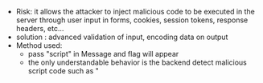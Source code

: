 - Risk: it allows the attacker to inject malicious code to be executed in the server through user input in forms, cookies, session tokens, response headers, etc...
- solution : advanced validation of input, encoding data on output
- Method used:
    - pass "script" in Message and flag will appear
    - the only understandable behavior is the backend detect malicious script code such as "<script>" tag, "alert", ... then deleted it
    - therefore the attacker can go from this point and override the deleted script.